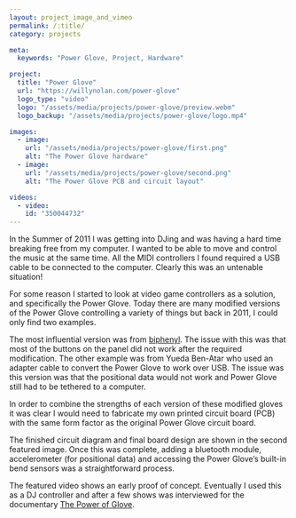```yaml
---
layout: project_image_and_vimeo
permalink: /:title/
category: projects

meta:
  keywords: "Power Glove, Project, Hardware"

project:
  title: "Power Glove"
  url: "https://willynolan.com/power-glove"
  logo_type: "video"
  logo: "/assets/media/projects/power-glove/preview.webm"
  logo_backup: "/assets/media/projects/power-glove/logo.mp4"

images:
  - image:
    url: "/assets/media/projects/power-glove/first.png"
    alt: "The Power Glove hardware"
  - image:
    url: "/assets/media/projects/power-glove/second.png"
    alt: "The Power Glove PCB and circuit layout"

videos:
  - video:
    id: "350044732"
---
```

<p>
In the Summer of 2011 I was getting into DJing and was having a hard time breaking free from my computer.  I wanted to 
be able to move and control the music at the same time. All the MIDI controllers I found required a USB cable to be 
connected to the computer.  Clearly this was an untenable situation!
</p>

<p>
For some reason I started to look at video game controllers as a solution, and specifically the Power Glove. 
Today there are many modified versions of the Power Glove controlling a variety of things but back in 2011, I could only find two examples. 
</p>

<p>
The most influential version was from <a href="http://biphenyl.org/blog/2009/04/03/the-power-glove-20th-anniversary-edition">biphenyl</a>. The issue with 
this was that most of the buttons on the panel did not work after the required modification. The other example was from 
Yueda Ben-Atar who used an adapter cable to convert the Power Glove to work over USB. The issue was this version was that the 
positional data would not work and Power Glove still had to be tethered to a computer.
</p>

<p>
In order to combine the strengths of each version of these modified gloves it was clear I would need to fabricate my own printed circuit 
board (PCB) with the same form factor as the original Power Glove circuit board. 
</p>

<p>
The finished circuit diagram and final board design 
are shown in the second featured image. Once this was complete, adding a bluetooth module, accelerometer (for positional data) 
and accessing the Power Glove’s built-in bend sensors was a straightforward process.
</p>

<p>
The featured video shows an early proof of concept.  Eventually I used this as a DJ controller and after 
a few shows was interviewed for the documentary <a href="https://thepowerofglove.com/">The Power of Glove</a>.
</p>
